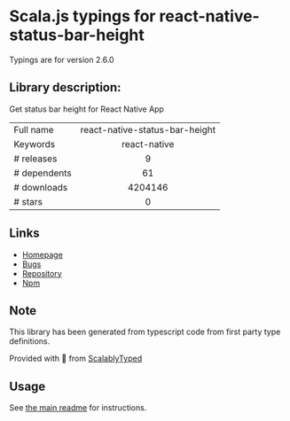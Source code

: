 
# Scala.js typings for react-native-status-bar-height

Typings are for version 2.6.0

## Library description:
Get status bar height for React Native App

|                    |                 |
| ------------------ | :-------------: |
| Full name          | react-native-status-bar-height |
| Keywords           | react-native |
| # releases         | 9 |
| # dependents       | 61 |
| # downloads        | 4204146 |
| # stars            | 0 |

## Links
- [Homepage](https://github.com/ovr/react-native-status-bar-height#readme)
- [Bugs](https://github.com/ovr/react-native-status-bar-height/issues)
- [Repository](https://github.com/ovr/react-native-status-bar-height)
- [Npm](https://www.npmjs.com/package/react-native-status-bar-height)
    


## Note
This library has been generated from typescript code from first party type definitions.

Provided with :purple_heart: from [ScalablyTyped](https://github.com/oyvindberg/ScalablyTyped)

## Usage
See [the main readme](../../readme.md) for instructions.


